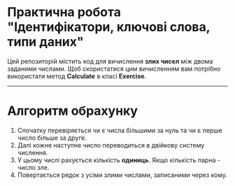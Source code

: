 # Практична робота "Ідентифікатори, ключові слова, типи даних"
Цей репозиторій містить код для вичислення **злих чисел** між двома заданими числами.
Щоб скористатися цим вичисленням вам потрібно використати метод **Calculate** в класі **Exercise**.

----

# Алгоритм обрахунку
1. Спочатку перевіряється чи є числа більшими за нуль та чи є перше число більше за друге.
2. Далі кожне наступне число переводиться в двійкову систему числення.
3. У цьому числі рахується кількість **одиниць**. Якщо кількість парна - число зле.
4. Повертається рядок з усіми злими числами, записаними через кому.